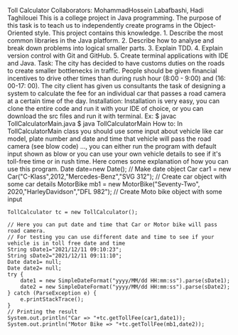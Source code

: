 Toll Calculator
Collaborators: MohammadHossein Labafbashi, Hadi Taghilouei
This is a college project in Java programming.
The purpose of this task is to teach us to independently create programs in the Object-Oriented style.
This project contains this knowledge.
    1. Describe the most common libraries in the Java platform.
    2. Describe how to analyse and break down problems into logical smaller parts.
    3. Explain TDD. 
    4. Explain version control with Git and GitHub.
    5. Create terminal applications with IDE and Java. 
Task:
The city has decided to have customs duties on the roads to create smaller bottlenecks in traffic. People should be given financial incentives to drive other times than during rush hour (8:00 - 9:00) and (16: 00-17: 00). The city client has given us consultants the task of designing a system to calculate the fee for an individual car that passes a road camera at a certain time of the day.
Installation:
Installation is very easy, you can clone the entire code and run it with your IDE of choice, or you can download the src files and run it with terminal.
Ex:
    $ javac TollCalculatorMain.java 
    $ java TollCalculatorMain 
How to:
In TollCalculatorMain class you should use some input about vehicle like car model, plate number and date and time that vehicle will pass the road camera (see blow code) ..., you can either run the program with default input shown as blow or you can use your own vehicle details to see if it's toll-free time or in rush time. Here comes some explanation of how you can use this program.
    Date date=new Date(); // Make date object
    Car car1 = new Car("C-Klass",2012,"Mercedes-Benz","SVG 312"); // Create car object with some car details
    MotorBike mb1 = new MotorBike("Seventy-Two", 2020,"HarleyDavidson","DFL 982"); // Create Moto bike object with some input

    TollCalculator tc = new TollCalculator();
    
    // Here you can put date and time that Car or Motor bike will pass road camera. 
    // For testing you can use different date and time to see if your vehicle is in toll free date and time
    String sDate1="2021/12/11 09:10:23";
    String sDate2="2021/12/11 09:11:10";
    Date date1= null;
    Date date2= null;
    try {
        date1 = new SimpleDateFormat("yyyy/MM/dd HH:mm:ss").parse(sDate1);
        date2 = new SimpleDateFormat("yyyy/MM/dd HH:mm:ss").parse(sDate2);
    } catch (ParseException e) {
        e.printStackTrace();
    }
    // Printing the result 
    System.out.println("Car => "+tc.getTollFee(car1,date1));
    System.out.println("Motor Bike => "+tc.getTollFee(mb1,date2));

